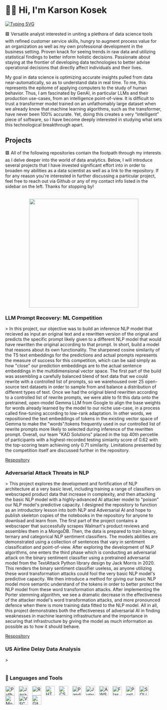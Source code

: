 # 🏋️‍♂️ Hi, I'm Karson Kosek

[![Typing SVG](https://readme-typing-svg.demolab.com?font=Fira+Code&weight=700&size=12&duration=3500&pause=3500&color=D25359&random=false&width=435&lines=Digital+Engineer+(Programmer%2FData+Scientist%2FAvid+Learner))](https://git.io/typing-svg)

🟥 Versatile analyst interested in uniting a plethora of data science tools with refined customer service skills, hungry to augment process value for an organization as well as my own professional development in the business setting. Proven knack for seeing trends in raw data and utilizing statistical findings to better inform holistic decisions. Passionate about staying at the frontier of developing data technologies to better advise operational decisions that directly affect individuals and their lives.

My goal in data science is optimizing accurate insights pulled from data near-automatically, so as to understand data in real time. To me, this represents the epitome of applying computers to the study of human behavior. Thus, I am fascinated by GenAI, in particular LLMs and their production use-cases, from an intelligence point-of-view. It is difficult to trust a transformer model trained on an unfathomably large dataset when we already know that machine learning algorithms, such as the transformer, have never been 100% accurate. Yet, doing this creates a very “intelligent” piece of software, so I have become deeply interested in studying what sets this technological breakthrough apart. 

<h2>Projects</h2>
🟥 All of the following repositories contain the footpath through my interests as I delve deeper into the world of data analytics. Below, I will introduce several projects that I have invested significant effort into in order to broaden my abilities as a data scientist as well as a link to the repository. If for any reason you're interested in further discussing a particular project, feel free to reach out via Github or any of my contact info listed in the sidebar on the left. Thanks for stopping by!
<br></br>

<p align="center">
<img src="https://media.giphy.com/media/v1.Y2lkPTc5MGI3NjExOXIwZDM3enF3Nzh3cXNudTQ1anFoMnAzeTRnMmltemhydjN5dzltYyZlcD12MV9pbnRlcm5hbF9naWZfYnlfaWQmY3Q9Zw/789tnViwHBH0gQ2u7F/giphy.gif" align="center" width="350" height="350" />
</p>

<h3>LLM Prompt Recovery: ML Competition</h3>
> In this project, our objective was to build an inference NLP model that recieved as input an original text and a rewritten version of the orignal and predicts the specific prompt likely given to a different NLP model that would have rewritten the original according to that prompt. In short, build a model that reasons about its own functionality. The sharpened cosine similarity of the T5 text embeddings for the predictions and actual prompts represents the measure of success for this competition, which can be said simply as how "close" our prediction embeddings are to the actual sentence embeddings in the multidimensional vector space. The first part of the build was assembling a carefully balanced blend of text data that we could rewrite with a controlled list of prompts, so we warehoused over 25 open-source text datasets in order to sample from and balance a distribution of different types of text. Once we had the original blend rewritten according to a controlled list of rewrite prompts, we were able to fit this data onto the pretrained, open-model Gemma LLM from Google to align the base weights for words already learned by the model to our niche use-case, in a process called fine-tuning according to low-rank adaptation. In other words, we repositioned the text embeddings of tokens in the existing vector space of Gemma to make the "words"/tokens frequently used in our controlled list of rewrite prompts more likely to selected during inference of the rewritten prompt. Overall, our team "KAD Solutions" placed in the top 40th percetile of participants with a highest-recorded testing simiarity score of 0.62 with the top-scoring team achieving only 0.71 similarity. Limitations presented by the competition itself are discussed further in the repository. 

[Respository](https://github.com/dlerhetal/PromptRecovery/)


<h3>Adversarial Attack Threats in NLP</h3>
> This project explores the development and fortification of NLP architecture at a very basic level, including training a range of classifiers on webscraped product data that increase in complexity, and then attacking the basic NLP model with a highly-advanced AI attacker model to "poison" our NLP model's predictive capacity. I designed the repository to function as an introductory lesson into both NLP and Adversarial AI and hope to publish skeleton copies of the notebooks in the repository for anyone to download and learn from. The first part of the project contains a webscraper that successfully scrapes Walmart's product reviews and assembles them in a MongoDB. Then, the data is prepared to train binary, ternary and categorical NLP sentiment classifiers. The models abilities are demonstrated using a collection of sentences that vary in sentiment classification and point-of-view. After exploring the development of NLP algorithms, one enters the third phase which is conducting an adversarial attack on the binary sentiment classifier using a pretrained adversarial model from the TextAttack Python library design by Jack Morris in 2020. This renders the binary sentiment classifier useless, as anyone utilizing these word transformation attacks could fool the very basic NLP model's predictive capacity. We then introduce a method for giving our basic NLP model more semantic understand of the tokens in order to better protect the NLP model from these word transformation attacks. After implementing the Porter stemming algorithm, we see a dramatic decrease in the effectiveness of the attacker model's word transformation attacks, and more pronounced defence when there is more training data fitted to the NLP model. All in all, this project demonstrates both the effectiveness of adversarial AI in finding weaknesses in machine learning infrastructure and the importance in securing that infrastructure by giving the model as much information as possible as to how it should behave.

[Respository](https://github.com/Hi-Im-Mo/machine-learning-adversarial-attacks)


<h3>US Airline Delay Data Analysis</h3>
> 

#

### 🧰 Languages and Tools

<img align="left" alt="Python" width="30px" style="padding-right:10px;" src="https://cdn.jsdelivr.net/gh/devicons/devicon/icons/python/python-plain.svg" />
<img align="left" alt="JavaScript" width="30px" style="padding-right:10px;" src="https://cdn.jsdelivr.net/gh/devicons/devicon/icons/javascript/javascript-original.svg" />
<img align="left" alt="R" width="30px" style="padding-right:10px;" src="https://cdn.jsdelivr.net/gh/devicons/devicon/icons/r/r-original.svg" />
<img align="left" alt="HTML" width="30px" style="padding-right:10px;" src="https://cdn.jsdelivr.net/gh/devicons/devicon/icons/html5/html5-plain.svg" />
<img align="left" alt="CSS" width="30px" style="padding-right:10px;" src="https://cdn.jsdelivr.net/gh/devicons/devicon/icons/css3/css3-plain.svg" />
<img align="left" alt="Pandas" width="30px" style="padding-right:10px;" src="https://cdn.jsdelivr.net/gh/devicons/devicon/icons/pandas/pandas-original.svg" />
<img align="left" alt="Jupyter" width="30px" style="padding-right:10px;" src="https://cdn.jsdelivr.net/gh/devicons/devicon/icons/jupyter/jupyter-original.svg" />
<img align="left" alt="AWS" width="30px" style="padding-right:10px;" src="https://cdn.jsdelivr.net/gh/devicons/devicon/icons/amazonwebservices/amazonwebservices-original.svg" />
<img align="left" alt="Flask" width="30px" style="padding-right:10px;" src="https://cdn.jsdelivr.net/gh/devicons/devicon/icons/flask/flask-original.svg" />
<img align="left" alt="PostgreSQL" width="30px" style="padding-right:10px;" src="https://cdn.jsdelivr.net/gh/devicons/devicon/icons/postgresql/postgresql-original.svg" />
<img align="left" alt="SQLite" width="30px" style="padding-right:10px;" src="https://cdn.jsdelivr.net/gh/devicons/devicon/icons/sqlite/sqlite-original.svg" />
<img align="left" alt="MongoDB" width="30px" style="padding-right:10px;" src="https://cdn.jsdelivr.net/gh/devicons/devicon/icons/mongodb/mongodb-original.svg" />
<img align="left" alt="VSCode" width="30px" style="padding-right:10px;" src="https://cdn.jsdelivr.net/gh/devicons/devicon/icons/vscode/vscode-original.svg" />
<img align="left" alt="Git" width="30px" style="padding-right:10px;" src="https://cdn.jsdelivr.net/gh/devicons/devicon/icons/git/git-original.svg" />
<br></br>

